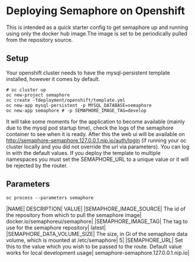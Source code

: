 # Deploying Semaphore on Openshift

This is intended as a quick starter config to get semaphore up and running using only the docker hub image.The image is set to be periodically pulled from the repository source.

## Setup

Your openshift cluster needs to have the mysql-persistent template installed, however it comes by default.
```
# oc cluster up
oc new-project semaphore
oc create -fdeployment/openshift/template.yml
oc new-app mysql-persistent -p MYSQL_DATABASE=semaphore
oc new-app semaphore # -p SEMAPHORE_IMAGE_TAG=develop
```

It will take some moments for the application to become available (mainly due to the mysql pod startup time), check the logs of the semaphore container to see when it is ready. After this the web ui will be available on http://semaphore-semaphore.127.0.0.1.nip.io/auth/login (if running your oc cluster locally and you did not override the url via parameters). You can log in with the default values.
If you deploy the template to multiple namespaces you must set the SEMAPHORE_URL to a unique value or it will be rejected by the router.

## Parameters

`oc process --parameters semaphore`

|NAME| DESCRIPTION| VALUE|
|SEMAPHORE_IMAGE_SOURCE| The id of the repository from which to pull the semaphore image| docker.io/semaphoreui/semaphore|
|SEMAPHORE_IMAGE_TAG| The tag to use for the semaphore repository| latest|
|SEMAPHORE_DATA_VOLUME_SIZE| The size, in Gi of the semaphore data volume, which is mounted at /etc/semaphore| 5|
|SEMAPHORE_URL| Set this to the value which you wish to be passed to the route. Default value works for local development usage| semaphore-semaphore.127.0.0.1.nip.io|
